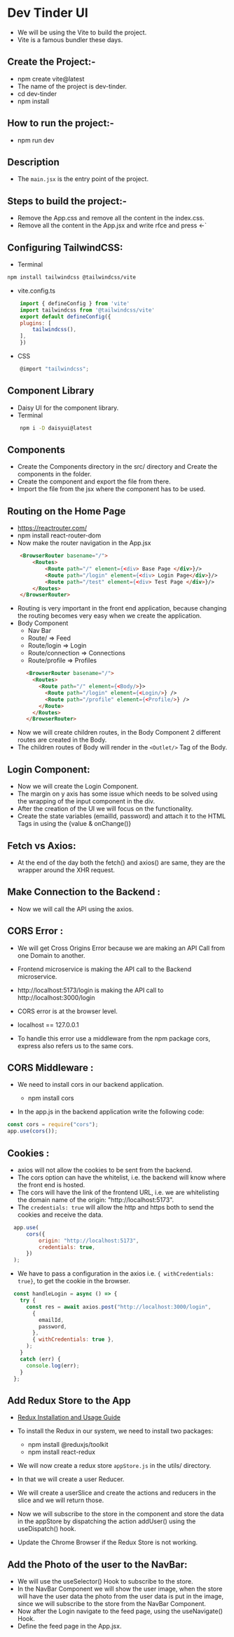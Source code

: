 # Dev Tinder UI
- We will be using the Vite to build the project.
- Vite is a famous bundler these days.

## Create the Project:-
- npm create vite@latest
- The name of the project is dev-tinder.
- cd dev-tinder
- npm install

## How to run the project:-
- npm run dev

## Description
- The `main.jsx` is the entry point of the project.

## Steps to build the project:-
- Remove the App.css and remove all the content in the index.css.
- Remove all the content in the App.jsx and write rfce and press <-`

## Configuring TailwindCSS:
- Terminal
```bash
npm install tailwindcss @tailwindcss/vite
```

- vite.config.ts
```js
    import { defineConfig } from 'vite'
    import tailwindcss from '@tailwindcss/vite'
    export default defineConfig({
    plugins: [
        tailwindcss(),
    ],
    })
```

- CSS
```js
    @import "tailwindcss";
```

## Component Library
- Daisy UI for the component library.
- Terminal
```bash
    npm i -D daisyui@latest
```

## Components
- Create the Components directory in the src/ directory and Create the components in the folder.
- Create the component and export the file from there.
- Import the file from the jsx where the component has to be used.

## Routing on the Home Page
- https://reactrouter.com/
- npm install react-router-dom
- Now make the router navigation in the App.jsx

```html
    <BrowserRouter basename="/">
        <Routes>
            <Route path="/" element={<div> Base Page </div>}/>
            <Route path="/login" element={<div> Login Page</div>}/>
            <Route path="/test" element={<div> Test Page </div>}/>
        </Routes>
    </BrowserRouter>
```

- Routing is very important in the front end application, because changing the routing becomes very easy when we create the application.
- Body Component
  - Nav Bar
  - Route/ => Feed
  - Route/login => Login
  - Route/connection => Connections
  - Route/profile => Profiles

```html
      <BrowserRouter basename="/">
        <Routes>
          <Route path="/" element={<Body/>}>
            <Route path="/login" element={<Login/>} />
            <Route path="/profile" element={<Profile/>} />
          </Route>
        </Routes>
      </BrowserRouter>
```

- Now we will create children routes, in the Body Component 2 different routes are created in the Body.
- The children routes of Body will render in the `<Outlet/>` Tag of the Body.

## Login Component:
- Now we will create the Login Component.
- The margin on y axis has some issue which needs to be solved using the wrapping of the input component in the div.
- After the creation of the UI we will focus on the functionality.
- Create the state variables (emailId, password) and attach it to the HTML Tags in using the {value & onChange()}


## Fetch vs Axios:
- At the end of the day both the fetch() and axios() are same, they are the wrapper around the XHR request.


## Make Connection to the Backend :
- Now we will call the API using the axios.

## CORS Error :
- We will get Cross Origins Error because we are making an API Call from one Domain to another.
- Frontend microservice is making the API call to the Backend microservice.
- http://localhost:5173/login is making the API call to http://localhost:3000/login
- CORS error is at the browser level.

- localhost == 127.0.0.1
- To handle this error use a middleware from the npm package cors, express also refers us to the same cors.

## CORS Middleware :
- We need to install cors in our backend application.
  - npm install cors

- In the app.js in the backend application write the following code:
```js
const cors = require("cors");
app.use(cors());
```

## Cookies :
- axios will not allow the cookies to be sent from the backend.
- The cors option can have the whitelist, i.e. the backend will know where the front end is hosted.
- The cors will have the link of the frontend URL, i.e. we are whitelisting the domain name of the origin: "http://localhost:5173".
- The `credentials: true` will allow the http and https both to send the cookies and receive the data.
```js
  app.use(
      cors({
          origin: "http://localhost:5173",
          credentials: true,
      })
  );
```

- We have to pass a configuration in the axios i.e. `{ withCredentials: true}`, to get the cookie in the browser.
```js
  const handleLogin = async () => {
    try {
      const res = await axios.post("http://localhost:3000/login",
        {
          emailId,
          password,
        },
        { withCredentials: true },
      );
    }
    catch (err) {
      console.log(err);
    }
  };
```

## Add Redux Store to the App
- [Redux Installation and Usage Guide](https://redux-toolkit.js.org/introduction/getting-started)

- To install the Redux in our system, we need to install two packages:
  - npm install @reduxjs/toolkit
  - npm install react-redux
- We will now create a redux store `appStore.js` in the utils/ directory.
- In that we will create a user Reducer.
- We will create a userSlice and create the actions and reducers in the slice and we will return those.
- Now we will subscribe to the store in the component and store the data in the appStore by dispatching the action addUser() using the useDispatch() hook.
- Update the Chrome Browser if the Redux Store is not working.

## Add the Photo of the user to the NavBar:
- We will use the useSelector() Hook to subscribe to the store.
- In the NavBar Component we will show the user image, when the store will have the user data the photo from the user data is put in the image, since we will subscribe to the store from the NavBar Component.
- Now after the Login navigate to the feed page, using the useNavigate() Hook.
- Define the feed page in the App.jsx.
